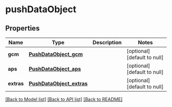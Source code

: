# pushDataObject

## Properties
Name | Type | Description | Notes
------------ | ------------- | ------------- | -------------
**gcm** | [**PushDataObject_gcm**](PushDataObject_gcm.md) |  | [optional] [default to null]
**aps** | [**PushDataObject_aps**](PushDataObject_aps.md) |  | [optional] [default to null]
**extras** | [**PushDataObject_extras**](PushDataObject_extras.md) |  | [optional] [default to null]

[[Back to Model list]](../README.md#documentation-for-models) [[Back to API list]](../README.md#documentation-for-api-endpoints) [[Back to README]](../README.md)


